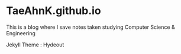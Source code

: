 # TaeAhnK.github.io

This is a blog where I save notes taken studying Computer Science & Engineering

Jekyll Theme : Hydeout